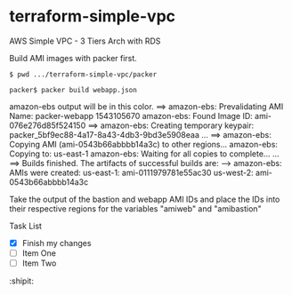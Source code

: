 # terraform-simple-vpc
AWS Simple VPC - 3 Tiers Arch with RDS

Build AMI images with packer first.

`$ pwd
.../terraform-simple-vpc/packer`

`packer$ packer build webapp.json`


amazon-ebs output will be in this color.
==> amazon-ebs: Prevalidating AMI Name: packer-webapp 1543105670
    amazon-ebs: Found Image ID: ami-076e276d85f524150
==> amazon-ebs: Creating temporary keypair: packer_5bf9ec88-4a17-8a43-4db3-9bd3e5908eaa
...
==> amazon-ebs: Copying AMI (ami-0543b66abbbb14a3c) to other regions...
    amazon-ebs: Copying to: us-east-1
    amazon-ebs: Waiting for all copies to complete...
...
==> Builds finished. The artifacts of successful builds are:
--> amazon-ebs: AMIs were created:
us-east-1: ami-0111979781e55ac30
us-west-2: ami-0543b66abbbb14a3c


Take the output of the bastion and webapp AMI IDs and place the IDs into their respective regions for the variables "amiweb" and "amibastion"

Task List
- [x] Finish my changes
- [ ] Item One
- [ ] Item Two

:shipit:
